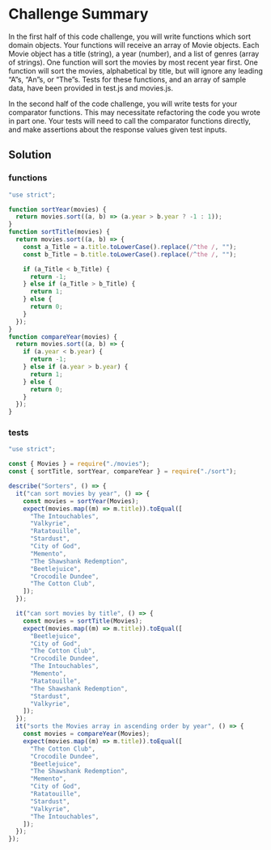 # Challenge Summary

In the first half of this code challenge, you will write functions which sort domain objects. Your functions will receive an array of Movie objects. Each Movie object has a title (string), a year (number), and a list of genres (array of strings). One function will sort the movies by most recent year first. One function will sort the movies, alphabetical by title, but will ignore any leading “A”s, “An”s, or “The”s. Tests for these functions, and an array of sample data, have been provided in test.js and movies.js.

In the second half of the code challenge, you will write tests for your comparator functions. This may necessitate refactoring the code you wrote in part one. Your tests will need to call the comparator functions directly, and make assertions about the response values given test inputs.

## Solution

### functions

```js
"use strict";

function sortYear(movies) {
  return movies.sort((a, b) => (a.year > b.year ? -1 : 1));
}
function sortTitle(movies) {
  return movies.sort((a, b) => {
    const a_Title = a.title.toLowerCase().replace(/^the /, "");
    const b_Title = b.title.toLowerCase().replace(/^the /, "");

    if (a_Title < b_Title) {
      return -1;
    } else if (a_Title > b_Title) {
      return 1;
    } else {
      return 0;
    }
  });
}
function compareYear(movies) {
  return movies.sort((a, b) => {
    if (a.year < b.year) {
      return -1;
    } else if (a.year > b.year) {
      return 1;
    } else {
      return 0;
    }
  });
}
```

### tests

```js
"use strict";

const { Movies } = require("./movies");
const { sortTitle, sortYear, compareYear } = require("./sort");

describe("Sorters", () => {
  it("can sort movies by year", () => {
    const movies = sortYear(Movies);
    expect(movies.map((m) => m.title)).toEqual([
      "The Intouchables",
      "Valkyrie",
      "Ratatouille",
      "Stardust",
      "City of God",
      "Memento",
      "The Shawshank Redemption",
      "Beetlejuice",
      "Crocodile Dundee",
      "The Cotton Club",
    ]);
  });

  it("can sort movies by title", () => {
    const movies = sortTitle(Movies);
    expect(movies.map((m) => m.title)).toEqual([
      "Beetlejuice",
      "City of God",
      "The Cotton Club",
      "Crocodile Dundee",
      "The Intouchables",
      "Memento",
      "Ratatouille",
      "The Shawshank Redemption",
      "Stardust",
      "Valkyrie",
    ]);
  });
  it("sorts the Movies array in ascending order by year", () => {
    const movies = compareYear(Movies);
    expect(movies.map((m) => m.title)).toEqual([
      "The Cotton Club",
      "Crocodile Dundee",
      "Beetlejuice",
      "The Shawshank Redemption",
      "Memento",
      "City of God",
      "Ratatouille",
      "Stardust",
      "Valkyrie",
      "The Intouchables",
    ]);
  });
});
```
